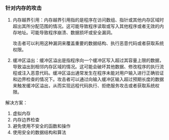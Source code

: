 ### 针对内存的攻击

1. 内存越界引用：内存越界引用指的是程序在访问数组、指针或其他内存区域时超出其所分配范围的情况。这可能导致程序读取或写入其他程序或者无效的内存地址。可能导致程序崩溃、数据损坏或安全漏洞。

	攻击者可以利用这种漏洞来覆盖重要的数据结构、执行恶意代码或者获取系统权限。

2. 缓冲区溢出：缓冲区溢出是指程序向一个缓冲区写入超过其容量上限的数据，导致溢出到相邻内存区域的情况。这可能会破坏其他数据、修改程序的执行流程或注入恶意代码。缓冲区溢出通常发生在程序未能对用户输入进行正确验证和边界检查的情况下。攻击者可以通过向输入缓冲区输入超过预期长度的数据来触发缓冲区溢出，从而实现远程代码执行、拒绝服务攻击或者获取系统权限。

解决方案：

1. 虚拟内存
2. 内存边界检查
3. 避免使用不安全的函数和操作
4. 使用安全的数据结构和算法

